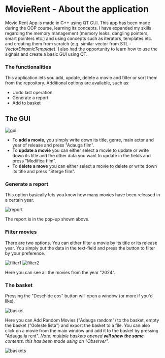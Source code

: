# MovieRent - About the application
Movie Rent App is made in C++ using QT GUI. This app has been made during the OOP course, learning its concepts. I have expanded my skills regarding the memory management (memory leaks, dangling pointers, smart pointers etc.) and using concepts such as iterators, templates etc. and creating them from scratch (e.g. similar vector from STL - _VectorDinamicTemplate_).
I also had the opportunity to learn how to use the signals and create a basic GUI using QT.
### The functionalities

This application lets you add, update, delete a movie and filter or sort them from the repository. Additional options are available, such as:
- Undo last operation
- Generate a report
- Add to basket

## The GUI 
![gui](https://github.com/user-attachments/assets/c353c883-a1c8-4bab-a2a4-4d90f616b53d)
- To **add a movie**, you simply write down its title, genre, main actor and year of release and press "Adauga film".
- To **update a movie** you can either select a movie to update or write down its title and the other data you want to update in the fields and press "Modifica film".
- To **delete a move** you can either select a movie to delete or write down its title and press "Sterge film".

### Generate a report
This option basically lets you know how many movies have been released in a certain year.

![report](https://github.com/user-attachments/assets/13af06c7-5751-41c0-84a9-4d18379a6124)

The report is in the pop-up shown above.

### Filter movies
There are two options. You can either filter a movie by its title or its release year.
You simply put the data in the text-field and press the button to filter by your preference.

![filter1](https://github.com/user-attachments/assets/7ba924a3-9fb6-4e3a-934f-e95589df8b60)
![filter2](https://github.com/user-attachments/assets/7e1de392-3ec5-4777-ac22-90a8d08c5105)

Here you can see all the movies from the year "2024".

### The basket
Pressing the "Deschide cos" button will open a window (or more if you'd like).

![basket](https://github.com/user-attachments/assets/ab3f3284-9d0e-4cb7-b2da-2497ff700183)

Here you can Add Random Movies ("Adauga random") to the basket, empty the basket ("Goleste lista") and export the basket to a file. You can also click on a movie from the main window and add it to the basket by pressing "Adauga la rent".
*Note: multiple baskets opened __will show the same__ contents. this has been made using an "Observer".*

![baskets](https://github.com/user-attachments/assets/56ae0dff-2b83-40f8-be7e-e97b3ced8506)
